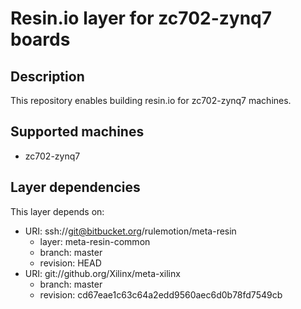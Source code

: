 # Resin.io layer for zc702-zynq7 boards

## Description
This repository enables building resin.io for zc702-zynq7 machines.

## Supported machines
* zc702-zynq7

## Layer dependencies

This layer depends on:

* URI: ssh://git@bitbucket.org/rulemotion/meta-resin
    * layer: meta-resin-common
    * branch: master
    * revision: HEAD
* URI: git://github.org/Xilinx/meta-xilinx
    * branch: master
    * revision: cd67eae1c63c64a2edd9560aec6d0b78fd7549cb
